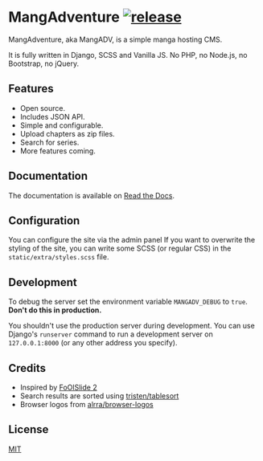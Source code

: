 # MangAdventure [![release](https://img.shields.io/github/release/mangadventure/MangAdventure/all.svg)](https://github.com/mangadventure/MangAdventure/releases)

MangAdventure, aka MangADV, is a simple manga hosting CMS.

It is fully written in Django, SCSS and Vanilla JS.
No PHP, no Node.js, no Bootstrap, no jQuery.

## Features

* Open source.
* Includes JSON API.
* Simple and configurable.
* Upload chapters as zip files.
* Search for series.
* More features coming.

## Documentation

The documentation is available on [Read the Docs](https://mangadventure.rtfd.io).

## Configuration

You can configure the site via the admin panel
If you want to overwrite the styling of the site,
you can write some SCSS (or regular CSS) in the
`static/extra/styles.scss` file.

## Development

To debug the server set the environment variable `MANGADV_DEBUG`
to `true`. **Don't do this in production.**

You shouldn't use the production server during development.
You can use Django's `runserver` command to run a development
server on `127.0.0.1:8000` (or any other address you specify).

## Credits

* Inspired by [FoOlSlide 2](https://github.com/chocolatkey/FoOlSlide2)
* Search results are sorted using [tristen/tablesort](https://github.com/tristen/tablesort)
* Browser logos from [alrra/browser-logos](https://github.com/alrra/browser-logos)

## License

[MIT](LICENSE)


